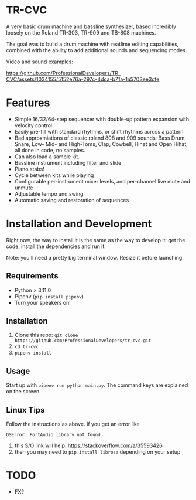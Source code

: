 # TR-CVC

A very basic drum machine and bassline synthesizer, based incredibly loosely on the Roland TR-303, TR-909 and TB-808 machines.

The goal was to build a drum machine with reatlime editing capabilities, combined with the ability to add additional sounds and sequencing modes.

Video and sound examples:

https://github.com/ProfessionalDevelopers/TR-CVC/assets/1034155/5152e76a-297c-4dca-b71a-1a5703ee3cfe

# Features

- Simple 16/32/64-step sequencer with double-up pattern expansion with velocity control
- Easily pre-fill with standard rhythms, or shift rhythms across a pattern
- Bad approxmiations of classic roland 808 and 909 sounds: Bass Drum, Snare, Low- Mid- and High-Toms, Clap, Cowbell, Hihat and Open Hihat, all done in code, no samples.
- Can also load a sample kit.
- Bassline instrument including filter and slide
- Piano stabs! 
- Cycle between kits while playing
- Configurable per-instrument mixer levels, and per-channel live mute and unmute
- Adjustable tempo and swing
- Automatic saving and restoration of sequences

# Installation and Development

Right now, the way to install it is the same as the way to develop it: get the code, install the dependencies and run it.

Note: you'll need a pretty big terminal window. Resize it before launching.

## Requirements

- Python > 3.11.0
- Pipenv (`pip install pipenv`)
- Turn your speakers on!

## Installation

1. Clone this repo: `git clone https://github.com/ProfessionalDevelopers/tr-cvc.git`
1. `cd tr-cvc`
1. `pipenv install`

## Usage

Start up with `pipenv run python main.py`. The command keys are explained on the screen.


## Linux Tips 
Follow the instructions as above. 
If you get an error like 

`OSError: PortAudio library not found`

1. this S/O link will help: https://stackoverflow.com/a/35593426
1. then you may need to `pip install librosa` depending on your setup

# TODO

- FX?
